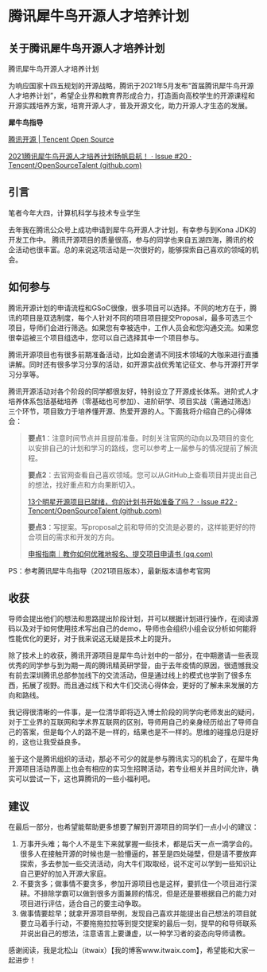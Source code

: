 # 腾讯犀牛鸟开源人才培养计划

## 关于腾讯犀牛鸟开源人才培养计划

腾讯犀牛鸟开源人才培养计划

为响应国家十四五规划的开源战略，腾讯于2021年5月发布“首届腾讯犀牛鸟开源人才培养计划”，希望企业界和教育界形成合力，打造面向高校学生的开源课程和开源实践培养方案，培育开源人才，普及开源文化，助力开源人才生态的发展。



**犀牛鸟指导**

[腾讯开源 | Tencent Open Source](https://opensource.tencent.com/summer-of-code)

[2021腾讯犀牛鸟开源人才培养计划扬帆启航！ · Issue #20 · Tencent/OpenSourceTalent (github.com)](https://github.com/Tencent/OpenSourceTalent/issues/20)



## 引言

笔者今年大四，计算机科学与技术专业学生

去年我在腾讯公众号上成功申请到犀牛鸟开源人才计划，有幸参与到Kona JDK的开发工作中。
腾讯开源项目的质量很高，参与的同学也来自五湖四海，腾讯的校企活动也很丰富。总的来说这项活动是一次很好的，能够探索自己喜欢的领域的机会。



## 如何参与

腾讯开源计划的申请流程和GSoC很像，很多项目可以选择。不同的地方在于，腾讯的项目是双选制度，每个人针对不同的项目项目提交Proposal，最多可选三个项目，导师们会进行筛选。如果您有幸被选中，工作人员会和您沟通交流。如果您很幸运被三个项目组选中，您可以自己选择其中一个项目参与。

腾讯开源项目也有很多前期准备活动，比如会邀请不同技术领域的大咖来进行直播讲解。同时还有很多学习分享的活动，如开源实战优秀笔记征文、参与开源打开学习分享等。



腾讯开源活动对各个阶段的同学都很友好，特别设立了开源成长体系。进阶式人才培养体系包括基础培养（零基础也可参加）、进阶研学、项目实战（需通过筛选）三个环节，项目致力于培养懂开源、热爱开源的人。下面我将介绍自己的心得体会：

> **要点1**：注意时间节点并且提前准备。时刻关注官网的动向以及项目的变化以安排自己的计划和学习的路线，您可以参考上一届参与的情况提前了解流程。
>
> **要点2**：去官网查看自己喜欢领域。您可以从GitHub上查看项目并提出自己的想法，找好重点和方向果断切入。
>
> [13个明星开源项目已就绪，你的计划书开始准备了吗？ · Issue #22 · Tencent/OpenSourceTalent (github.com)](https://github.com/Tencent/OpenSourceTalent/issues/22)
>
> **要点3**：写提案。写proposal之前和导师的交流是必要的，这样能更好的符合项目的需求和开发的方向。
>
> [申报指南｜教你如何优雅地报名、提交项目申请书 (qq.com)](https://mp.weixin.qq.com/s/RFUCJSLldXF2Nq_eExHrzg)



PS：参考腾讯犀牛鸟指导（2021项目版本），最新版本请参考官网



## 收获

导师会提出他们的想法和思路提出阶段计划，并可以根据计划进行操作，在阅读源码以及对于如何使用技术写出自己的demo，导师也会组织小组会议分析如何能将性能优化的更好，对于我来说这无疑是技术上的提升。

除了技术上的收获，腾讯开源项目是犀牛鸟计划中的一部分，在中期邀请一些表现优秀的同学参与到为期一周的腾讯精英研学营，由于去年疫情的原因，很遗憾我没有前去深圳腾讯总部参加线下的交流活动，但是通过线上的模式也学到了很多东西，拓展了视野。而且通过线下和大牛们交流心得体会，更好的了解未来发展的方向和路线。

我记得很清晰的一件事，是一位清华即将迈入博士阶段的同学向老师发出的疑问，对于工业界的互联网和学术界互联网的区别，导师用自己的亲身经历给出了导师自己的答案，但是每个人的路不是一样的，结果也是不一样的。思维的碰撞总归是好的，这也让我受益良多。

鉴于这个是腾讯组织的活动，那必不可少的就是参与腾讯实习的机会了，在犀牛角开源项目活动界面上也会有相应的实习生招聘活动，若专业相关并且时间允许，确实可以尝试一下，这也算腾讯的一些小福利吧。



## 建议

在最后一部分，也希望能帮助更多想要了解到开源项目的同学们一点小小的建议：

1. 万事开头难；每个人不是生下来就掌握一些技术，都是后天一点一滴学会的。很多人在接触开源的时候也是一脸懵逼的，甚至是四处碰壁，但是请不要放弃探索，多去参加一些交流活动，向大牛们取取经，说不定可以学到一些知识让自己更好的加入开源大家庭。
2. 不要贪多；做事情不要贪多，参加开源项目也是这样，要抓住一个项目进行深耕。不排除学霸可以做到很多方面兼顾的情况，但是还是要根据自己的能力对项目进行评估，适合自己的要主动争取。
3. 做事情要趁早；就拿开源项目举例，发现自己喜欢并能提出自己想法的项目就要立马着手行动，不要拖拖拉拉等到提交提案的最后一刻，提早的和导师联系并说出自己的想法，注意语言上要谦虚，以一种学习者的姿态向导师请教。



感谢阅读，我是北松山（itwaix）【我的博客www.itwaix.com】，希望能和大家一起进步！

